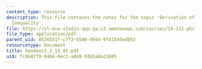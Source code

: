 ```yaml
---
content_type: resource
description: This file contains the notes for the topic 'Derivation of the Turbo Bell's
  Inequality'.
file: https://ol-ocw-studio-app-qa.s3.amazonaws.com/courses/24-111-philosophy-of-quantum-mechanics-spring-2005/fc8b02f984040ec3a8a993b5a8a21605_handout3_2_14_05.pdf
file_type: application/pdf
parent_uid: 8526551f-c7f3-b580-d944-9f41544ed892
resourcetype: Document
title: handout3_2_14_05.pdf
uid: fc8b02f9-8404-0ec3-a8a9-93b5a8a21605
---
```

